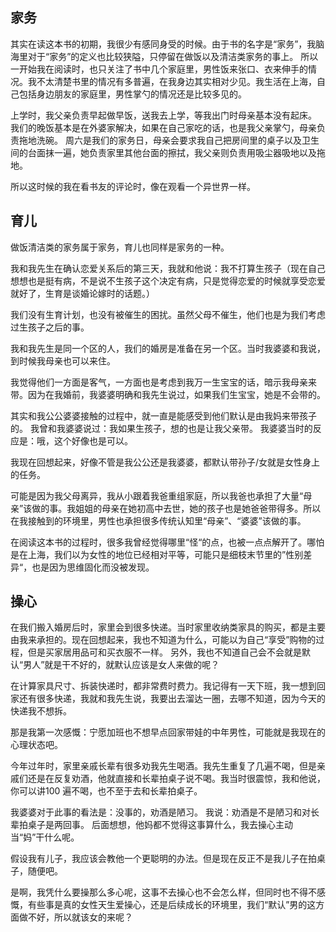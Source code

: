 
## 家务
其实在读这本书的初期，我很少有感同身受的时候。由于书的名字是“家务”，我脑海里对于“家务”的定义也比较狭隘，只停留在做饭以及清洁类家务的事上。
所以一开始我在阅读时，也只关注了书中几个家庭里，男性饭来张口、衣来伸手的情况。我不太清楚书里的情况有多普遍，在我身边其实相对少见。我生活在上海，自己包括身边朋友的家庭里，男性掌勺的情况还是比较多见的。

上学时，我父亲负责早起做早饭，送我去上学，等我出门时母亲基本没有起床。
我们的晚饭基本是在外婆家解决，如果在自己家吃的话，也是我父亲掌勺，母亲负责拖地洗碗。
周六是我们的家务日，母亲会要求我自己把房间里的桌子以及卫生间的台面抹一遍，她负责家里其他台面的擦拭，我父亲则负责用吸尘器吸地以及拖地。

所以这时候的我在看书友的评论时，像在观看一个异世界一样。

## 育儿
做饭清洁类的家务属于家务，育儿也同样是家务的一种。

我和我先生在确认恋爱关系后的第三天，我就和他说：我不打算生孩子（现在自己想想也是挺有病，不是说不生孩子这个决定有病，只是觉得恋爱的时候就享受恋爱就好了，生育是谈婚论嫁时的话题。）

我们没有生育计划，也没有被催生的困扰。虽然父母不催生，他们也是为我们考虑过生孩子之后的事。

我和我先生是同一个区的人，我们的婚房是准备在另一个区。当时我婆婆和我说，到时候我母亲也可以来住。

我觉得他们一方面是客气，一方面也是考虑到我万一生宝宝的话，暗示我母亲来带。因为在我婚前，我婆婆明确和我先生说过，如果我们生宝宝，她是不会带的。

其实和我公公婆婆接触的过程中，就一直是能感受到他们默认是由我妈来带孩子的。
我曾和我婆婆说过：我如果生孩子，想的也是让我父亲带。
我婆婆当时的反应是：哦，这个好像也是可以。

我现在回想起来，好像不管是我公公还是我婆婆，都默认带孙子/女就是女性身上的任务。

可能是因为我父母离异，我从小跟着我爸重组家庭，所以我爸也承担了大量“母亲”该做的事。我姐姐的母亲在她初高中去世，她的孩子也是她爸爸带得多。所以在我接触到的环境里，男性也承担很多传统认知里“母亲”、“婆婆”该做的事。

在阅读这本书的过程时，很多我曾经觉得哪里“怪“的点，也被一点点解开了。哪怕是在上海，我们以为女性的地位已经相对平等，可能只是细枝末节里的”性别差异“，也是因为思维固化而没被发现。

## 操心
在我们搬入婚房后时，家里会到很多快递。当时家里收纳类家具的购买，都是主要由我来承担的。现在回想起来，我也不知道为什么，可能以为自己“享受”购物的过程，但是买家居用品可和买衣服不一样。
另外，我也不知道自己会不会就是默认“男人”就是干不好的，就默认应该是女人来做的呢？

在计算家具尺寸、拆装快递时，都非常费时费力。我记得有一天下班，我一想到回家还有很多快递，我就和我先生说，我要出去溜达一圈，去哪不知道，因为今天的快递我不想拆。

那是我第一次感慨：宁愿加班也不想早点回家带娃的中年男性，可能就是我现在的心理状态吧。

今年过年时，家里亲戚长辈有很多劝我先生喝酒。我先生重复了几遍不喝，但是亲戚们还是在反复劝酒，他就直接和长辈拍桌子说不喝。我当时很震惊，我和他说，你可以讲100 遍不喝，也不至于去和长辈拍桌子。

我婆婆对于此事的看法是：没事的，劝酒是陋习。
我说：劝酒是不是陋习和对长辈拍桌子是两回事。
后面想想，他妈都不觉得这事算什么，我去操心主动当“妈”干什么呢。

假设我有儿子，我应该会教他一个更聪明的办法。但是现在反正不是我儿子在拍桌子，随便吧。

是啊，我凭什么要操那么多心呢，这事不去操心也不会怎么样，但同时也不得不感慨，有些事是真的女性天生爱操心，还是后续成长的环境里，我们“默认”男的这方面做不好，所以就该女的来呢？





